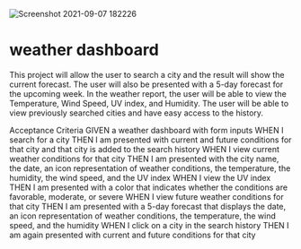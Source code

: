 ![Screenshot 2021-09-07 182226](https://user-images.githubusercontent.com/87045456/132418139-2f7f5ce9-c33f-4fe1-9cb1-cc388ae8d3d7.jpg)
# weather dashboard

This project will allow the user to search a city and the result will show the current forecast.  The user will also be presented with a 5-day forecast for the upcoming week.  In the weather report, the user will be able to view the Temperature, Wind Speed, UV index, and Humidity.  The user will be able to view previously searched cities and have easy access to the history.  


Acceptance Criteria
GIVEN a weather dashboard with form inputs
WHEN I search for a city
THEN I am presented with current and future conditions for that city and that city is added to the search history
WHEN I view current weather conditions for that city
THEN I am presented with the city name, the date, an icon representation of weather conditions, the temperature, the humidity, the wind speed, and the UV index
WHEN I view the UV index
THEN I am presented with a color that indicates whether the conditions are favorable, moderate, or severe
WHEN I view future weather conditions for that city
THEN I am presented with a 5-day forecast that displays the date, an icon representation of weather conditions, the temperature, the wind speed, and the humidity
WHEN I click on a city in the search history
THEN I am again presented with current and future conditions for that city
